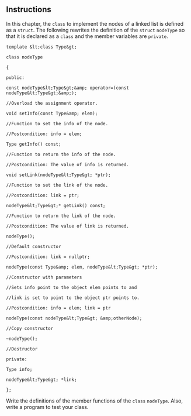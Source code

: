 <!--practice-->

## Instructions

In this chapter, the `class` to implement the nodes of a linked list is defined as a `struct`. The following rewrites the definition of the `struct` `nodeType` so that it is declared as a `class` and the member variables are `private`.

```
template &lt;class Type&gt;

class nodeType

{

public:

const nodeType&lt;Type&gt;&amp; operator=(const nodeType&lt;Type&gt;&amp;);

//Overload the assignment operator.

void setInfo(const Type&amp; elem);

//Function to set the info of the node.

//Postcondition: info = elem;

Type getInfo() const;

//Function to return the info of the node.

//Postcondition: The value of info is returned.

void setLink(nodeType&lt;Type&gt; *ptr);

//Function to set the link of the node.

//Postcondition: link = ptr;

nodeType&lt;Type&gt;* getLink() const;

//Function to return the link of the node.

//Postcondition: The value of link is returned.

nodeType();

//Default constructor

//Postcondition: link = nullptr;

nodeType(const Type&amp; elem, nodeType&lt;Type&gt; *ptr);

//Constructor with parameters

//Sets info point to the object elem points to and

//link is set to point to the object ptr points to.

//Postcondition: info = elem; link = ptr

nodeType(const nodeType&lt;Type&gt; &amp;otherNode);

//Copy constructor

~nodeType();

//Destructor

private:

Type info;

nodeType&lt;Type&gt; *link;

};

```

Write the definitions of the member functions of the `class` `nodeType`. Also, write a program to test your class.
